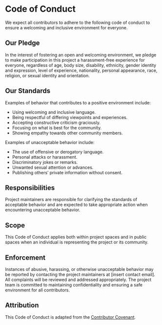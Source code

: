 
# Code of Conduct

We expect all contributors to adhere to the following code of conduct to ensure a welcoming and inclusive environment for everyone.

## Our Pledge

In the interest of fostering an open and welcoming environment, we pledge to make participation in this project a harassment-free experience for everyone, regardless of age, body size, disability, ethnicity, gender identity and expression, level of experience, nationality, personal appearance, race, religion, or sexual identity and orientation.

## Our Standards

Examples of behavior that contributes to a positive environment include:
- Using welcoming and inclusive language.
- Being respectful of differing viewpoints and experiences.
- Accepting constructive criticism graciously.
- Focusing on what is best for the community.
- Showing empathy towards other community members.

Examples of unacceptable behavior include:
- The use of offensive or derogatory language.
- Personal attacks or harassment.
- Discriminatory jokes or remarks.
- Unwanted sexual attention or advances.
- Publishing others’ private information without consent.

## Responsibilities

Project maintainers are responsible for clarifying the standards of acceptable behavior and are expected to take appropriate action when encountering unacceptable behavior.

## Scope

This Code of Conduct applies both within project spaces and in public spaces when an individual is representing the project or its community.

## Enforcement

Instances of abusive, harassing, or otherwise unacceptable behavior may be reported by contacting the project maintainers at [insert contact email]. All complaints will be reviewed and addressed appropriately. The project team is committed to maintaining confidentiality and ensuring a safe environment for all contributors.

## Attribution

This Code of Conduct is adapted from the [Contributor Covenant](https://www.contributor-covenant.org/version/2/1/code_of_conduct.html).

